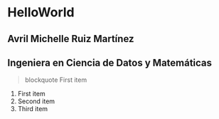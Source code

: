 # HelloWorld

## Avril Michelle Ruiz Martínez

## Ingeniera en Ciencia de Datos y Matemáticas


> blockquote
> First item

1. First item
2. Second item
3. Third item
